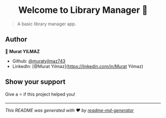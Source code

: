 <h1 align="center">Welcome to Library Manager 👋</h1>
<p>
</p>

> A basic library manager app.

## Author

👤 **Murat YILMAZ**

* Github: [@muratyilmaz743](https://github.com/muratyilmaz743)
* LinkedIn: [@Murat Yılmaz](https://linkedin.com/in/Murat Yılmaz)

## Show your support

Give a ⭐️ if this project helped you!

***
_This README was generated with ❤️ by [readme-md-generator](https://github.com/kefranabg/readme-md-generator)_
